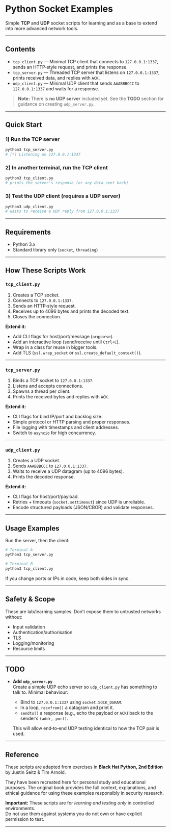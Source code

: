 # Python Socket Examples

Simple **TCP** and **UDP** socket scripts for learning and as a base to extend into more advanced network tools.

---

## Contents

- `tcp_client.py` — Minimal TCP client that connects to `127.0.0.1:1337`, sends an HTTP‑style request, and prints the response.
- `tcp_server.py` — Threaded TCP server that listens on `127.0.0.1:1337`, prints received data, and replies with `ACK`.
- `udp_client.py` — Minimal UDP client that sends `AAABBBCCC` to `127.0.0.1:1337` and waits for a response.

> **Note:** There is **no UDP server** included yet. See the **TODO** section for guidance on creating `udp_server.py`.

---

## Quick Start

### 1) Run the TCP server
```bash
python3 tcp_server.py
# [*] Listening on 127.0.0.1:1337
```

### 2) In another terminal, run the TCP client
```bash
python3 tcp_client.py
# prints the server's response (or any data sent back)
```

### 3) Test the UDP client (requires a UDP server)
```bash
python3 udp_client.py
# waits to receive a UDP reply from 127.0.0.1:1337
```

---

## Requirements

- Python 3.x
- Standard library only (`socket`, `threading`)

---

## How These Scripts Work

### `tcp_client.py`
1. Creates a TCP socket.
2. Connects to `127.0.0.1:1337`.
3. Sends an HTTP‑style request.
4. Receives up to 4096 bytes and prints the decoded text.
5. Closes the connection.

**Extend it:**
- Add CLI flags for host/port/message (`argparse`).
- Add an interactive loop (send/receive until `Ctrl+C`).
- Wrap in a class for reuse in bigger tools.
- Add TLS (`ssl.wrap_socket` or `ssl.create_default_context()`).

---

### `tcp_server.py`
1. Binds a TCP socket to `127.0.0.1:1337`.
2. Listens and accepts connections.
3. Spawns a thread per client.
4. Prints the received bytes and replies with `ACK`.

**Extend it:**
- CLI flags for bind IP/port and backlog size.
- Simple protocol or HTTP parsing and proper responses.
- File logging with timestamps and client addresses.
- Switch to `asyncio` for high concurrency.

---

### `udp_client.py`
1. Creates a UDP socket.
2. Sends `AAABBBCCC` to `127.0.0.1:1337`.
3. Waits to receive a UDP datagram (up to 4096 bytes).
4. Prints the decoded response.

**Extend it:**
- CLI flags for host/port/payload.
- Retries + timeouts (`socket.settimeout`) since UDP is unreliable.
- Encode structured payloads (JSON/CBOR) and validate responses.

---

## Usage Examples

Run the server, then the client:

```bash
# Terminal A
python3 tcp_server.py

# Terminal B
python3 tcp_client.py
```

If you change ports or IPs in code, keep both sides in sync.

---

## Safety & Scope

These are lab/learning samples. Don’t expose them to untrusted networks without:
- Input validation
- Authentication/authorisation
- TLS
- Logging/monitoring
- Resource limits

---

## TODO

- **Add `udp_server.py`**  
  Create a simple UDP echo server so `udp_client.py` has something to talk to. Minimal behaviour:

  - Bind to `127.0.0.1:1337` using `socket.SOCK_DGRAM`.
  - In a loop, `recvfrom()` a datagram and print it.
  - `sendto()` a response (e.g., echo the payload or `ACK`) back to the sender’s `(addr, port)`.

  This will allow end‑to‑end UDP testing identical to how the TCP pair is used.

---

## Reference

These scripts are adapted from exercises in  **Black Hat Python, 2nd Edition** by Justin Seitz & Tim Arnold.  

They have been recreated here for personal study and educational purposes. The original book provides the full context, explanations, and ethical guidance for using these examples responsibly in security research.

**Important:** These scripts are for *learning and testing only* in controlled environments.  
Do not use them against systems you do not own or have explicit permission to test.

---

